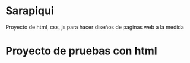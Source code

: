 # Sarapiqui
Proyecto de html, css, js para hacer diseños de paginas web a  la medida
# Proyecto de pruebas con html

